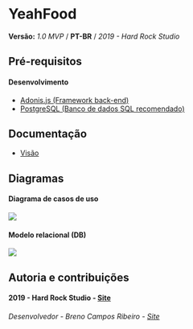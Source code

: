# YeahFood
__Versão:__ _1.0 MVP_ / __PT-BR__ / _2019 - Hard Rock Studio_

## Pré-requisitos
#### Desenvolvimento
* [Adonis.js (Framework back-end)](https://adonisjs.com/)
* [PostgreSQL (Banco de dados SQL recomendado)](https://www.postgresql.org/)

## Documentação
* [Visão](https://github.com/Brenin1991/yeahFood/blob/master/arquivos/Vis%C3%A3o.pdf)

## Diagramas
#### Diagrama de casos de uso
![](https://github.com/Brenin1991/yeahfood/blob/master/arquivos/DCU.png)
#### Modelo relacional (DB)
![](https://github.com/Brenin1991/yeahfood/blob/master/arquivos/modelo%20relacional.png)

## Autoria e contribuições
#### 2019 - Hard Rock Studio - [Site](https://hardrockstudio.github.io/HardRockStudio-Website/)
###### Desenvolvedor - Breno Campos Ribeiro - [Site](https://hardrockstudio.github.io/HardRockStudio-Website/)

